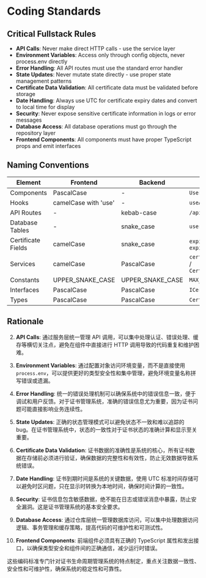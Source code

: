 # Coding Standards

## Critical Fullstack Rules

[//]: # (- **Type Sharing**: Always define types in packages/shared and import from there)
- **API Calls**: Never make direct HTTP calls - use the service layer
- **Environment Variables**: Access only through config objects, never process.env directly
- **Error Handling**: All API routes must use the standard error handler
- **State Updates**: Never mutate state directly - use proper state management patterns
- **Certificate Data Validation**: All certificate data must be validated before storage
- **Date Handling**: Always use UTC for certificate expiry dates and convert to local time for display
- **Security**: Never expose sensitive certificate information in logs or error messages
- **Database Access**: All database operations must go through the repository layer
- **Frontend Components**: All components must have proper TypeScript props and emit interfaces

## Naming Conventions

| Element | Frontend | Backend | Example |
|---------|----------|---------|---------|
| Components | PascalCase | - | `UserProfile.tsx` |
| Hooks | camelCase with 'use' | - | `useAuth.ts` |
| API Routes | - | kebab-case | `/api/user-profile` |
| Database Tables | - | snake_case | `user_profiles` |
| Certificate Fields | camelCase | snake_case | `expiryDate` / `expiry_date` |
| Services | camelCase | PascalCase | `certificateService` / `CertificateService` |
| Constants | UPPER_SNAKE_CASE | UPPER_SNAKE_CASE | `MAX_CERTIFICATES` |
| Interfaces | PascalCase | PascalCase | `ICertificate` |
| Types | PascalCase | PascalCase | `CertificateStatus` |

## Rationale

[//]: # (1. **Type Sharing**: 在全栈项目中，前后端共享类型定义可以确保数据一致性，减少类型不匹配导致的错误。将所有类型定义放在 `packages/shared` 目录中，可以方便地在前后端之间共享和重用。)

2. **API Calls**: 通过服务层统一管理 API 调用，可以集中处理认证、错误处理、缓存等横切关注点，避免在组件中直接进行 HTTP 调用导致的代码重复和维护困难。

3. **Environment Variables**: 通过配置对象访问环境变量，而不是直接使用 `process.env`，可以提供更好的类型安全性和集中管理，避免环境变量名称拼写错误或遗漏。

4. **Error Handling**: 统一的错误处理机制可以确保系统中的错误信息一致，便于调试和用户反馈。对于证书管理系统，准确的错误信息尤为重要，因为证书问题可能直接影响业务连续性。

5. **State Updates**: 正确的状态管理模式可以避免状态不一致和难以追踪的 bug。在证书管理系统中，状态的一致性对于证书状态的准确计算和显示至关重要。

6. **Certificate Data Validation**: 证书数据的准确性是系统的核心，所有证书数据在存储前必须进行验证，确保数据的完整性和有效性，防止无效数据导致系统错误。

7. **Date Handling**: 证书到期时间是系统的关键数据，使用 UTC 标准时间存储可以避免时区问题，只在显示时转换为本地时间，确保时间计算的一致性。

8. **Security**: 证书信息包含敏感数据，绝不能在日志或错误消息中暴露，防止安全漏洞。这是证书管理系统的基本安全要求。

9. **Database Access**: 通过仓库层统一管理数据库访问，可以集中处理数据访问逻辑、事务管理和缓存策略，提高代码的可维护性和可测试性。

10. **Frontend Components**: 前端组件必须具有正确的 TypeScript 属性和发出接口，以确保类型安全和组件间的正确通信，减少运行时错误。

这些编码标准专门针对证书生命周期管理系统的特点制定，重点关注数据一致性、安全性和可维护性，确保系统的稳定性和可靠性。
